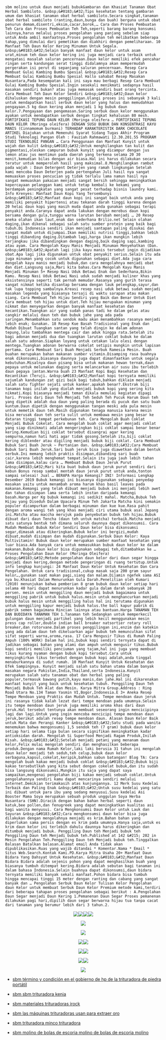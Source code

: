 
```
sbm molino untuk daun menjadi bubukGambaran dan Khasiat Tanaman Obat Herbal Sambiloto. &nbsp;&#0183;&#32;Tips kesehatan tentang gambaran umum dan khasiat tanaman obat herbal sambiloto.Secara singkat,tanaman obat herbal sambiloto (ranting,daun,bunga dan buah) berguna untuk obat penurun demam,disentri,eksim,cacar,borok,… Cara dan Proses Pembuatan Teh Cara dan Proses Pembuatan Teh Teh,seperti barang barang konsumsi lainnya,harus melalui proses pengolahan yang panjang sebelum siap untuk Anda ambil manfaatnya.Proses pengolahan teh melibatkan beberapa tahap,yang dimulai dari pemetikan dan diakhiri dengan pemeliharaan. 10 Manfaat Teh Daun Kelor Kering Minuman Untuk Segala. &nbsp;&#0183;&#32;Selain banyak manfaat daun kelor untuk asam urat,minum teh daun kelor kering ini juga menjadi cara terbaik untuk mengatasi masalah saluran pencernaan.Daun kelor memiliki efek pencahar ringan serta kandungan serat tinggi didalamnya akan mempermudah pergerakan isi perut di sepanjang saluran pencernaan. Resep Cara Membuat Gulai Kambing Bumbu Spesial &nbsp;&#0183;&#32;Resep Cara Membuat Gulai Kambing Bumbu Spesial Hallo sahabat Resep Masakan Nusantara,Pada kesempatan kali ini saya mau berbagi Resep Cara Membuat Gulai Kambing Bumbu Spesial.Ingin sesekali menikmati sedapnya hasil masakan sendiri bukan? atau juga memasak sendiri buat orang tercinta. Cara Membuat Teh Daun Kelor Sendiri &nbsp;&#0183;&#32;Daun kelor dihaluskan dengan mesin penggilingan.Ulangi proses ini sebanyak 3 kali untuk mendapatkan hasil serbuk daun kelor yang halus dan memudahkan pengayaan.5 kg daun kering akan menjadi 1 kg bubuk daun kelor.7.Pengayaan dan pengemasan.Saring serbuk daun kelor menggunakan ayakan untuk mendapatkan serbuk dengan tingkat kehalusan 80 mesh. FORTIFIKASI TEPUNG DAUN KELOR (Moringa oleifera … FORTIFIKASI TEPUNG DAUN KELOR (Moringa oleifera) DENGAN SUSU BUBUK DAN KONSENTRASI KAYU MANIS (Cinnamomum burmani) TERHADAP KARAKTERISTIK DARK CHOCOLATE ARTIKEL Diajukan untuk Memenuhi Syarat Sidang Tugas Akhir Program Studi Teknologi Pangan Oleh : Fauziah Rahmawati 12.30.201.55 PROGRAM STUDI TEKNOLOGI PANGAN … Cara Penggunaan dan Manfaat Kunyit untuk wajah dan kulit &nbsp;&#0183;&#32;Untuk menghilangkan tan kulit dan pigmentasi,oleskan campuran bubuk kunyit yang dicampur dengan jus lemon atau jus mentimun pada daerah yang terkena selama 20 30 menit,kemudian bilas dengan air biasa.Hal ini harus dilakukan secara teratur untuk memperoleh hasil yang maksimal.8.Menghilangkan rambut pada wajah : Daun Detergent Deterjen yang ramah lingkungan Setelah kami mencoba Daun Deterjen pada pertengahan Juli hasil nya sangat memuaskan proses pencucian yg tidak terlalu lama namun hasil nya sangat memuaskan pakaian menjadi sangat bersih sehingga meningkatkan kepercayaan pelanggan kami untuk tetap kembali ke kekami yang berdampak peningkatan yang sangat pesat terhadap bisnis laundry kami. Info Krenyes: Manfaat Daun Kopi Yang Tersembunyi &nbsp;&#0183;&#32;Manfaat daun kopi ini sangat baik untuk anda yang memiliki penyakit hipertensi atau tekanan darah tinggi karena dengan 20 helai daun kopi yang masih muda dapat anda gunakan sebagai terapi penyakit anda.Caranya dapat anda lakukan dengan merebus daun kopi bersama dengan gula,tunggu warna larutan berubah menjadi … 20 Resep aneka olahan ikan laut,enak dan sederhana Brilio.net Selain olahan daging,ikan dikenal sebagai salah satu sumber protein yang baik bagi tubuh.Di Indonesia sendiri ikan menjadi santapan paling disukai dan sangat mudah untuk dijumpai.Ikan memiliki nutrisi tinggi,bahkan lebih tinggi dibanding daging.Ditambah lagi,harga ikan mungkin lebih terjangkau jika dibandingkan dengan daging,baik daging sapi,kambing atau ayam. Cara Mengolah Kayu Manis Menjadi Minuman Menyehatkan (Dan. &nbsp;&#0183;&#32;Apatah lagi jika kayu manis tersebut ingin dijadikan obat.Apa lagi jika digunakan untuk obat penyakit serius.Selain itu ada juga minuman yang cocok untuk digunakan sebagai diet.Ada juga cara mengolah kayu manis menjadi bubuk,dan cara mengolahnya menjadi obat dan diet.Langsung saja,Mari kita bahas.Cara Mengolah Kayu Manis Menjadi Minuman 5+ Resep Nasi Uduk Betawi Enak dan Sederhana,Bikin Kamu. Resep Nasi Uduk Betawi Nasi uduk sudah menjadi kuliner khas yang eksistensinya seperti tak pernah memudar.Rasanya yang gurih terasa sangat nikmat ketika disantap bersama dengan lauk pelengkap,sayur,dan tak lupa topping sambalnya.Kreasi resep nasi uduk betawi sudah menjadi masakan legenda yang biasanya tersaji di waktu sarapan atau makan siang. Cara Membuat Teh Hijau Sendiri yang Baik dan Benar Untuk Diet Cara membuat teh hijau untuk diet.Teh hijau merupakan minuman yang nikmat dan menyegarkan dengan banyak manfaat kesehatan dan kecantikan.Tuangkan air yang sudah panas tadi ke dalam gelas atau cangkir melalui daun teh dan bubuk jahe yang ada pada saringan.Menambahkan satu sendok madu akan menambahkan rasanya menjadi lebih enak; Gunakan. 18 Resep Kue Basah Tradisional yang Enak dan Mudah Dibuat Tuangkan santan yang telah dingin ke dalam adonan tepung,lalu tambahkan mentega cair dan aduk hingga rata.Setelah itu bagi adonan menjadi dua dan tuangkan larutan coklat bubuk ke dalam salah satu adonan.Siapkan loyang untuk cetakan lalu olesi dengan mentega.Tuangkan adonan berwarna cokelat setipis mungkin untuk lapisan pertama. Cara Membuat Sari Buah Menjadi Serbuk Ramesia Mesin. Buah buahan merupakan bahan makanan sumber vitamin.Disamping rasa buahnya enak dikonsumsi,biasanya daunnya juga dapat dimanfaatkan untuk segala kebutuhan.Misalnya daun pisang bisa untuk makanan hewan ternak,daun pepaya untuk melunakan daging serta melancarkan air susu ibu terlebih daun pepaya jantan.Warna buah 23 Manfaat Kopi Bagi Kesehatan dan Kecantikan (Teruji. &nbsp;&#0183;&#32;Manfaat kopi ternyata memiliki sejumlah kandungan zat gizi baik bagi tubuh,bahkan diklaim menjadi salah satu fighter sejati untuk kanker.apakah benar?.Ekstrak biji tanaman kopi inilah yang diolah menjadi bubuk kopi yang sering kita nikmati.Kopi biasanya menjadi teman dikala memulai kegiatan dipagi hari. Proses dari Daun Teh Menjadi Teh Seduh Teh Pucuk Harum Daun teh yang dipetik adalah dua daun yang paling berada di pucuk dan satu buah kuntum.Daun dipetik dengan menggunakan tangan meski ada pula mesin untuk memetik daun teh.Masih digunakan tenaga manusia karena mesin bisa merusak daun teh serta sulit untuk membawa mesin yang besar ke dataran tinggi tempat perkebunan teh. Cara Mengolah Buah Coklat Menjadi Bubuk Cokelat. Cara mengolah buah coklat agar menjadi coklat yang siap dinikmati adalah mengeringkan biji coklat sampai benar benar kering.Kemudian biji coklat tersebut disangrai agar kering sempurna,namun hati hati agar tidak gosong.Setelah itu,biji coklat kering diblender atau digiling menjadi bubuk biji coklat. Cara Membuat Bubuk Sari Buah Jeruk ~ Pertanian dan. &nbsp;&#0183;&#32;Cara Membuat Bubuk Sari Buah Jeruk.Sari buah jeruk bisa juga diawetkan dalam bentuk serbuk.Ini memang lebih praktis disimpan,dibanding sari buah cair,karena lebih menghemat tempat.Selain itu juga jauh lebih tahan lama disimpan,kalau cara … Membuat Bubuk Daun Jeruk Purut &nbsp;&#0183;&#32;Mari kita buat bubuk daun jeruk purut sendiri dari kebun Bonus resep sambal mentah daun jeruk purut untuk anda,tonton sampai selesai! Jual … BERAPA Harga Kemangi? INI! Informasi Lengkap Desember 2019 Bubuk kemangi ini biasanya digunakan sebagai penyedap masakan yaitu untuk menambah aroma harum khas basil leaves pada makanan.Kemangi yang telah dibuat menjadi bubuk ini menjadi lebih awet dan tahan disimpan lama serta lebih instan daripada kemangi basah.Harga per Kg bubuk kemangi ini sedikit mahal. Matcha,Bubuk Teh Hijau yang Diseduh Dalam Upacara Minum Teh Jakarta Matcha kini semakin populer dicampurkan dalam berbagai minuman dan kue kue.Rasa pahit dengan aroma wangi teh yang khas menjadi ciri utama bubuk asal Jepang ini.Matcha atau maccha merujuk pada penyebutan bubuk teh hijau.Bubuk dibuat dari daun Tencha (daun teh untuk matcha) terbaik.Matcha menjadi satu satunya bentuk teh dimana seluruh daunnya dapat dikonsumsi. Cara Mudah Membuat Bubuk Kelor Sendiri Daun kelor bisa dikonsumsi segar,dimasak atau dikeringkan.Bubuk kelor ini bergizi,mudah dibuat,mudah disimpan dan mudah digunakan.Serbuk Daun Kelor: Kaya Multivitamin! Bubuk daun kelor merupakan sumber manfaat kesehatan yang luar biasa.Ada banyak cara untuk memasukkan bubuk daun kelor ke dalam makanan.Bubuk daun kelor bisa digunakan sebagai teh,ditambahkan ke … Proses Pengolahan Daun Kelor (Moringa Oleifera) &nbsp;&#0183;&#32;Metode pengolahan daun kelor dari daun segar hingga menjadi daun kering,dengan metode pengeringan di ruang tertutup.Untuk info lengkap kunjungi: 24 Manfaat Daun Kelor Untuk Kesehatan Dan Cara Pengolahan. Untuk cara tradisional,cukup masak saja 200 gram sayur kelor…,gunakan saat makan pagi,siang dan malam.Dijamin ngefek sama ASI nya bu.Khasiat Dalam Menurunkan Gula Darah.Penelitian oleh Kumari (2010) menunjukan bahwa pemberian 8 gram bubuk daun kelor setiap hari selama 40 hari dapat menurunkan kadar gula dalam darah sebanyak 28 persen. mesin untuk menggiling daun menjadi bubuk bagaimana untuk menggiling pabrik untuk bubuk halus.mesin untuk menghancurkan menjadi bubuk halus mesin untuk menggiling halus hal ini terutama digunakan untuk menggiling kapur menjadi bubuk halus.the ball kapur pabrik di pabrik semen bagaimana Rincian lainnya atau bantuan.Harga TANAMAN TEH DAN BUDIDAYA TANAMAN TEH 1.Tanaman teh Sedangkan untuk memperkecil gulungan daun menjadi partikel yang lebih kecil menggunakan mesin press cap roller,double indian ball breaker natsortier rotary roll breaker,dan rotorvane.Dalam proses penggilingan ini,enzim dan katekin yang ada dalam daun teh dikeluarkan agar bubuk teh memunculkan sifat sifat seperti warna,aroma,rasa. 17 Cara Mengusir Tikus di Rumah Paling Ampuh (100% WORK) Dalam hal ini,bubuk kopi sendiri ternyata dapat di jadikan sebagai bahan yang alami dan ampuh untuk mengusir tikus.Bubuk kopi sendiri memiliki penciuman yang tajam,hal ini juga yang membuat tikus kurang nyaman dengan bubuk kopi tersebut.Cara untuk menyingkirkan tikus tersebut dengan bubuk kopi adalah,anda tinggal menaburkannya di sudut rumah. 10 Manfaat Kunyit Untuk Kesehatan dan Efek Sampingnya. Kunyit menjadi salah satu bahan utama dalam banyak masakan negara Pakistan,India,Thailand,serta Indonesia.Kunyit merupakan salah satu tanaman obat dan herbal yang paling populer,termasuk bawang putih,kayu manis,dan jahe.Hal ini dikarenakan manfaat kunyit yang baik untuk kesehatan tubuh. Penggiling Daun Teh Menjadi Bubuk Teh Alat dan Mesin. Karya Mitra Group.Address : Ring Road Utara No.134 Taman Yasmin VI,Bogor,Indonesia.E 3+ Aneka Resep Tempe Mendoan yang Praktis dan Mudah Untuk. Tempe mendoan daun jeruk ini rasanya tidak kalah lezat dari tempe mendoan pada umumnya.Selain itu tempe mendoan daun jeruk juga memiliki aroma khas dari daun jeruk.Hal tersebut tentunya akan membuat seseorang ingin mencicipinya lagi dan lagi.Untuk yang ingin mencoba mencicipi tempe mendoan daun jeruk,berikut adalah resep tempe mendoan daun. Alasan Daun Kelor Baik untuk Mata dan Perangi Kanker &nbsp;&#0183;&#32;Satu studi pada wanita menemukan bahwa mengonsumsi 1,5 sendok teh (7 gram) bubuk daun kelor setiap hari selama tiga bulan secara signifikan meningkatkan kadar antioksidan darah. Mengolah Si Superfood Menjadi Ragam Produk,Inilah Kisah. &nbsp;&#0183;&#32;Setelah menjadi petani yang menanam daun kelor,Felix mulai mengolah sendiri dan menghasilkan beberapa produk.Dengan nama Rumah Kelor,laki laki berusia 31 tahun ini mengolah daun kelor menjadi teh seduh,teh celup,bubuk daun kelor serbaguna,kapsul,cokelat,keripik,bahkan sabun batangan! Blog TA: Cara mengolah buah kakao menjadi bubuk coklat &nbsp;&#0183;&#32;Bubuk biji kakao tersebutlkah yang kita sebut dengan cokelat bubuk,dan itu sudah bisa langsung dikonsumsi.Mungkin itu saja yang dapat saya sampaikan,mengenai pengolahan biji kakao menjadi sebuah coklat.Untuk pengolahannya sendiri kamu dapat mencarinya sendiri melalui internet.Demikian terimakasih atas kunjungannya. 12 Merk Susu Kedelai Terbaik dan Paling Enak &nbsp;&#0183;&#32;Untuk susu kedelai yang satu ini dibuat untuk para ibu yang sedang menyusui.Susu kedelai Asi Booster Mama Soya merupakan sebuah produk unggulan Soya Herba Nusantara (SHN).Diracik dengan bahan bahan herbal seperti daun katuk,bee pollen,dan fenugreek yang dapat meningkatkan kualitas asi bagi wanita menyusui. Cara Mengkonsumsi Daun Kelor untuk Lauk dan Sayuran &nbsp;&#0183;&#32;Cara mengkonsumsi daun kelor bisa juga dilakukan dengan mengolahnya menjadi es krim.Bahan bahan yang diperlukan sama persis dengan es krim pada umumnya.Hanya saja,untuk es krim daun kelor ini terlebih dahulu daunnya harus dikeringkan dan ditumbuk menjadi bubuk. Penggiling Daun teh Menjadi bubuk teh Penggiling Daun teh Menjadi bubuk teh.Published at 142 &#215; 202 in Mesin Pengolahan Teh.Penggiling Daun teh Menjadi bubuk teh.Tinggalkan Balasan Batalkan balasan.Alamat email Anda tidak akan dipublikasikan.Ruas yang wajib ditandai * Komentar.Nama * Email * Situs Web.Search.Kontak Kami.PD.Karya Mitra Usaha 20+ Manfaat Daun Bidara Yang Dahsyat Untuk Kesehatan. &nbsp;&#0183;&#32;Manfaat Daun Bidara Bidara adalah sejenis pohon yang dapat menghasilkan buah yang biasanya tumbuh ditempat kering.Bidara adalah sebutan bagi tanaman ini dalam bahasa Indonesia.Selain buahnya dapat dikonsumsi,daun bidara ternyata memiliki banyak sekali manfaat.Pohon bidara bisa tumbuh hingga mencapai tinggi 15 meter dengan ranting dan cabang yang sangat banyak dan … Pengolahan Serbuk Daun Kelor Tulisan Kelor Pengolahan daun Kelor untuk membuat Serbuk Daun Kelor Premium metode kami,terdiri dari beberapa tahapan proses pengolahan sebagai berikut : A.Pengolahan Daun Segar menjadi Daun Kering 1.Pemanenan Daun Segar Proses pemanenan dilakukan pagi hari,dipilih daun segar berwarna hijau tua tanpa cacat dari tanaman yang berumur lebih dari 3 tahun.2. 
```

<div align="center">

<a href="https://es-mill.shibang-china.com/github&k=sbm+molino+untuk+daun+menjadi+bubuk"><img src="https://static.shibang-china.com/es/mill/index.jpg"></a><a href="https://es-mill.shibang-china.com/materials.htmlgithub&k=sbm+molino+untuk+daun+menjadi+bubuk"><img src="https://static.shibang-china.com/es/mill/materials.jpg"></a><a href="https://es-mill.shibang-china.com/about.htmlgithub&k=sbm+molino+untuk+daun+menjadi+bubuk"><img src="https://static.shibang-china.com/es/mill/about.jpg"></a><a href="https://es-mill.shibang-china.com/contact.htmlgithub&k=sbm+molino+untuk+daun+menjadi+bubuk"><img src="https://static.shibang-china.com/es/mill/contact.jpg"></a>

<a href="https://es-mill.shibang-china.com/github&k=sbm+molino+untuk+daun+menjadi+bubuk"><img src="https://static.shibang-china.com/es/mill/banner.jpg"></a>

<a href="https://swt.shibang-china.com/github&k=sbm+molino+untuk+daun+menjadi+bubuk"><img src="https://static.shibang-china.com/es/mill/chat.jpg"></a>

<a href="https://es-mill.shibang-china.com/products/vertical-roller-mill.htmlgithub&k=sbm+molino+untuk+daun+menjadi+bubuk"><img src="https://static.shibang-china.com/es/mill/vertical.jpg"></a><a href="https://es-mill.shibang-china.com/products/raymond-mill.htmlgithub&k=sbm+molino+untuk+daun+menjadi+bubuk"><img src="https://static.shibang-china.com/es/mill/raymond.jpg"></a>

<a href="https://es-mill.shibang-china.com/products/ultrafine-grinding-mill.htmlgithub&k=sbm+molino+untuk+daun+menjadi+bubuk"><img src="https://static.shibang-china.com/es/mill/ultrafine.jpg"></a><a href="https://es-mill.shibang-china.com/products/trapezium-grinding-mill.htmlgithub&k=sbm+molino+untuk+daun+menjadi+bubuk"><img src="https://static.shibang-china.com/es/mill/trapezium.jpg"></a>

<a href="https://es-mill.shibang-china.com/products/ball-mill.htmlgithub&k=sbm+molino+untuk+daun+menjadi+bubuk"><img src="https://static.shibang-china.com/es/mill/ball.jpg"></a><a href="https://es-mill.shibang-china.com/products/hammer-mill.htmlgithub&k=sbm+molino+untuk+daun+menjadi+bubuk"><img src="https://static.shibang-china.com/es/mill/hammer.jpg"></a>

<a href="https://swt.shibang-china.com/github&k=sbm+molino+untuk+daun+menjadi+bubuk"><img src="https://static.shibang-china.com/es/mill/case.jpg"></a>

</div>


* [sbm término y condición en el gobierno de hp de la trituradora de piedra portátil](sbm%20t%C3%A9rmino%20y%20condici%C3%B3n%20en%20el%20gobierno%20de%20hp%20de%20la%20trituradora%20de%20piedra%20port%C3%A1til.md)

* [sbm sbm trituradora kenia](sbm%20sbm%20trituradora%20kenia.md)

* [sbm materiales trituradoras irock](sbm%20materiales%20trituradoras%20irock.md)

* [sbm las máquinas trituradoras usan para extraer oro](sbm%20las%20m%C3%A1quinas%20trituradoras%20usan%20para%20extraer%20oro.md)

* [sbm trituradora minco trituradora](sbm%20trituradora%20minco%20trituradora.md)

* [sbm molino de bolas de escoria molino de bolas de escoria molino](sbm%20molino%20de%20bolas%20de%20escoria%20molino%20de%20bolas%20de%20escoria%20molino.md)